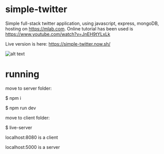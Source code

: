 # simple-twitter

Simple full-stack twitter application, using javascript, express, mongoDB, hosting on https://mlab.com.
Online tutorial has been used is https://www.youtube.com/watch?v=JnEH9tYLxLk

Live version is here: https://simple-twitter.now.sh/

![alt text](https://simple-twitter.now.sh/images/twitter.png)

# running

move to server folder:

\$ npm i

\$ npm run dev

move to client folder:

\$ live-server

localhost:8080 is a client

localhost:5000 is a server
